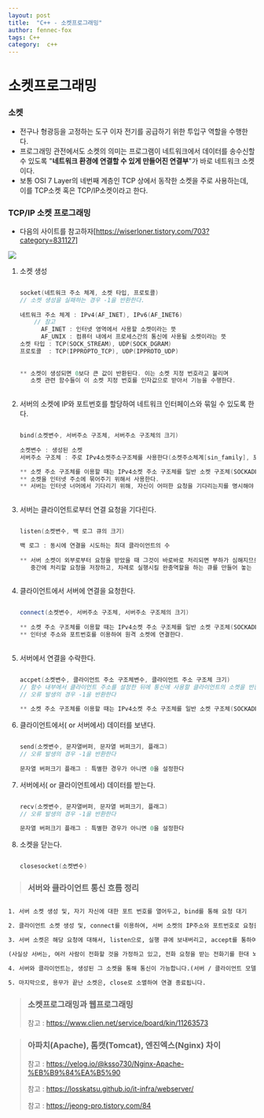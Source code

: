 ```yaml
---
layout: post
title:  "C++ - 소켓프로그래밍"
author: fennec-fox
tags: C++
category:  c++
---
```




# 소켓프로그래밍



### 소켓

- 전구나 형광등을 고정하는 도구 이자 전기를 공급하기 위한 투입구 역할을 수행한다.
- 프로그래밍 관전에서도 소켓의 의미는 프로그램이 네트워크에서 데이터를 송수신할 수 있도록 "**네트워크 환경에 연결할 수 있게 만들어진 연결부**"가 바로 네트워크 소켓이다.
- 보통 OSI 7 Layer의 네번째 계층인 TCP 상에서 동작한 소켓을 주로 사용하는데, 이를 TCP소켓 혹은 TCP/IP소켓이라고 한다.



### TCP/IP 소켓 프로그래밍 

- 다음의 사이트를 참고하자[https://wiserloner.tistory.com/703?category=831127]

<img src="https://img1.daumcdn.net/thumb/R800x0/?scode=mtistory2&fname=https%3A%2F%2Ft1.daumcdn.net%2Fcfile%2Ftistory%2F995C23465C7DD7E30B"/>



1. 소켓 생성

   ```c++
   
   socket(네트워크 주소 체계, 소켓 타입, 프로토콜)
   // 소켓 생성을 실패하는 경우 -1을 반환한다.
       
   네트워크 주소 체계 : IPv4(AF_INET), IPv6(AF_INET6)
       // 참고
         AF_INET : 인터넷 영역에서 사용할 소켓이라는 뜻
         AF_UNIX : 컴퓨터 내에서 프로세스간의 통신에 사용될 소켓이라는 뜻
   소켓 타입 : TCP(SOCK_STREAM), UDP(SOCK_DGRAM)
   프로토콜  : TCP(IPPROPTO_TCP), UDP(IPPROTO_UDP)    
       
       
   ** 소켓이 생성되면 0보다 큰 값이 반환된다. 이는 소켓 지정 번호라고 불리며
      소켓 관련 함수들이 이 소켓 지정 번호를 인자값으로 받아서 기능을 수행한다. 
       
   ```

   

2. 서버의 소켓에 IP와 포트번호를 할당하여 네트워크 인터페이스와 묶일 수 있도록 한다. 

   ```c++
   
   bind(소켓변수, 서버주소 구조체, 서버주소 구조체의 크기)
       
   소켓변수 : 생성된 소켓
   서버주소 구조체 : 주로 IPv4소켓주소구조체를 사용한다(소켓주소체계[sin_family], 포트[sin_port], IPv4[sin_addr])    
   
   ** 소켓 주소 구조체를 이용할 때는 IPv4소켓 주소 구조체를 일반 소켓 구조체(SOCKADDR)로 변환하여 사용해야한다.
   ** 소켓을 인터넷 주소에 묶어주기 위해서 사용한다. 
   ** 서버는 인터넷 너머에서 기다리기 위해, 자신이 어떠한 요청을 기다리는지를 명시해야 한다.    
       
   ```



3. 서버는 클라이언트로부터 연결 요청을 기다린다.

   ```c++
   
   listen(소켓변수, 백 로그 큐의 크기)
   
   백 로그 : 동시에 연결을 시도하는 최대 클라이언트의 수   
       
   ** 서버 소켓이 외부로부터 요청을 받았을 때 그것이 바로바로 처리되면 부하가 심해지므로
      중간에 처리할 요청을 저장하고, 차례로 실행시킬 완충역할을 하는 큐를 만들어 놓는 것이다.
       
   ```

   

4. 클라이언트에서 서버에 연결을 요청한다.

   ```c++
   
   connect(소켓변수, 서버주소 구조체, 서버주소 구조체의 크기)
       
   ** 소켓 주소 구조체를 이용할 때는 IPv4소켓 주소 구조체를 일반 소켓 구조체(SOCKADDR)로 변환하여 사용해야한다.
   ** 인터넷 주소와 포트번호를 이용하여 원격 소켓에 연결한다.    
       
   ```

   

5. 서버에서 연결을 수락한다.

   ```c++
   
   accpet(소켓변수, 클라이언트 주소 구조체변수, 클라이언트 주소 구조체 크기)
   // 함수 내부에서 클라이언트 주소를 설정한 뒤에 통신에 사용할 클라이언트의 소켓을 반환한다.
   // 오류 발생의 경우 -1을 반환한다    
       
   ** 소켓 주소 구조체를 이용할 때는 IPv4소켓 주소 구조체를 일반 소켓 구조체(SOCKADDR)로 변환하여 사용해야한다.  
   
   ```
   
   

6. 클라이언트에서( or 서버에서) 데이터를 보낸다.

   ```c++
   
   send(소켓변수, 문자열버퍼, 문자열 버퍼크기, 플래그)
   // 오류 발생의 경우 -1을 반환한다    
       
   문자열 버퍼크기 플래그 : 특별한 경우가 아니면 0을 설정한다   
   
   ```

   

7. 서버에서( or 클라이언트에서) 데이터를 받는다.

   ```c++
   
   recv(소켓변수, 문자열버퍼, 문자열 버퍼크기, 플래그)
   // 오류 발생의 경우 -1을 반환한다
       
   문자열 버퍼크기 플래그 : 특별한 경우가 아니면 0을 설정한다      
   
   ```

   

8. 소켓을 닫는다.

   ```c++
   
   closesocket(소켓변수)
   
   ```

   





> ### 서버와 클라이언트 통신 흐름 정리
>
> 

```html

1. 서버 소켓 생성 및, 자기 자신에 대한 포트 번호를 열어두고, bind를 통해 요청 대기

2. 클라이언트 소켓 생성 및, connect를 이용하여, 서버 소켓의 IP주소와 포트번호로 요청을 보냄.(우리 대화좀 합시다! 하고 전화를 보낸 것과 같습니다.)

3. 서버 소켓은 해당 요청에 대해서, listen으로, 실행 큐에 보내버리고, accept를 통하여, 우리에게 전화를 한 곳의 IP주소와 포트번호가 무엇인지를 알아낸 후, 그곳으로 연결이 가능한 연결 소켓을 생성해냄.

(사실상 서버는, 여러 사람이 전화할 것을 가정하고 있고, 전화 요청을 받는 전화기를 한대 놔둔 후, 그곳에 요청이 들어오면, 그 요청을 큐에 메모해둔 뒤에, 그에 맞는 정보를 지닌 전용 전화기를 한대 준비해두는 개념이라 할수 있겠네요.)

4. 서버와 클라이언트는, 생성된 그 소켓을 통해 통신이 가능합니다.(서버 / 클라이언트 모델의 경우에는, 서버가 클라이언트의 요청이 담긴, 메시지를 read하고, 이후, 그에 맞는 응답을 write 한후 끝이겠죠. 이를 반복합니다.)

5. 마지막으로, 용무가 끝난 소켓은, close로 소멸하여 연결 종료됩니다.

```





> ### 소켓프로그래밍과 웹프로그래밍
>
>   
>
> 참고 : https://www.clien.net/service/board/kin/11263573
>
> 



> ### 아파치(Apache), 톰캣(Tomcat), 엔진엑스(Nginx) 차이
>
>    
>
> 참고 : https://velog.io/@ksso730/Nginx-Apache-%EB%B9%84%EA%B5%90
>
> 참고 :  https://losskatsu.github.io/it-infra/webserver/
>
> 참고 :  https://jeong-pro.tistory.com/84
>
> 

